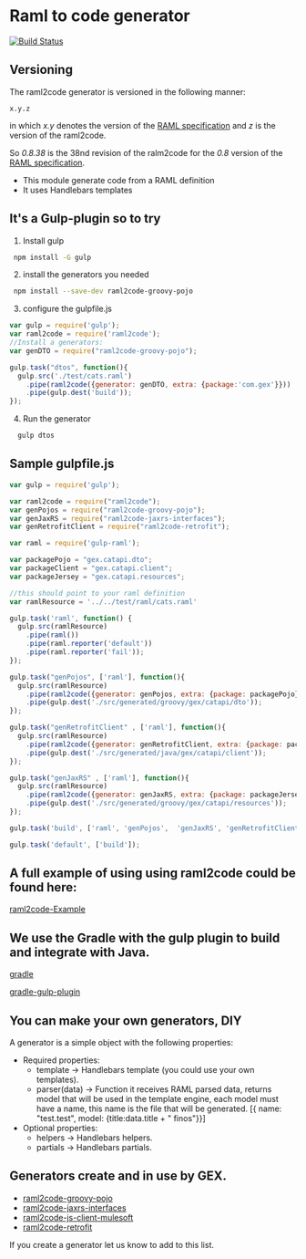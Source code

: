 # Raml to code generator

[![Build Status](https://img.shields.io/travis/gextech/raml2code/master.svg?style=flat)](https://travis-ci.org/gextech/raml2code)

## Versioning

The raml2code generator is versioned in the following manner:

```
x.y.z
```

in which *x.y* denotes the version of the [RAML specification](http://raml.org/spec.html)
and *z* is the version of the raml2code.

So *0.8.38* is the 38nd revision of the ralm2code for the *0.8* version
of the [RAML specification](http://raml.org/spec.html).

  * This module generate code from a RAML definition
  * It uses Handlebars templates

## It's a Gulp-plugin so to try
1. Install gulp
```bash
 npm install -G gulp
```

2. install the generators you needed
```bash
 npm install --save-dev raml2code-groovy-pojo
```

3. configure the gulpfile.js
```js
var gulp = require('gulp');
var raml2code = require('raml2code');
//Install a generators:
var genDTO = require("raml2code-groovy-pojo");

gulp.task("dtos", function(){
  gulp.src('./test/cats.raml')
    .pipe(raml2code({generator: genDTO, extra: {package:'com.gex'}}))
    .pipe(gulp.dest('build'));
});
```

4. Run the generator
```bash
  gulp dtos
```

## Sample gulpfile.js

```js
var gulp = require('gulp');

var raml2code = require("raml2code");
var genPojos = require("raml2code-groovy-pojo");
var genJaxRS = require("raml2code-jaxrs-interfaces");
var genRetrofitClient = require("raml2code-retrofit");

var raml = require('gulp-raml');

var packagePojo = "gex.catapi.dto";
var packageClient = "gex.catapi.client";
var packageJersey = "gex.catapi.resources";

//this should point to your raml definition
var ramlResource = '../../test/raml/cats.raml'

gulp.task('raml', function() {
  gulp.src(ramlResource)
    .pipe(raml())
    .pipe(raml.reporter('default'))
    .pipe(raml.reporter('fail'));
});

gulp.task("genPojos", ['raml'], function(){
  gulp.src(ramlResource)
    .pipe(raml2code({generator: genPojos, extra: {package: packagePojo}}))
    .pipe(gulp.dest('./src/generated/groovy/gex/catapi/dto'));
});

gulp.task("genRetrofitClient" , ['raml'], function(){
  gulp.src(ramlResource)
    .pipe(raml2code({generator: genRetrofitClient, extra: {package: packageClient, importPojos: packagePojo}}))
    .pipe(gulp.dest('./src/generated/java/gex/catapi/client'));
});

gulp.task("genJaxRS" , ['raml'], function(){
  gulp.src(ramlResource)
    .pipe(raml2code({generator: genJaxRS, extra: {package: packageJersey, importPojos: packagePojo}}))
    .pipe(gulp.dest('./src/generated/groovy/gex/catapi/resources'));
});

gulp.task('build', ['raml', 'genPojos',  'genJaxRS', 'genRetrofitClient']);

gulp.task('default', ['build']);

```


## A full example of using using raml2code could be found here:
[raml2code-Example](https://github.com/atomsfat/raml2code-example)

## We use the Gradle with the gulp plugin to build and integrate with Java.
[gradle](https://www.gradle.org/)

[gradle-gulp-plugin](https://github.com/filipblondeel/gradle-gulp-plugin)


  
## You can make your own generators, DIY

A generator is a simple object with the following properties:

 * Required properties:
    * template -> Handlebars template (you could use your own templates).
    * parser(data) -> Function it receives RAML parsed data, returns model that will be used in the
     template engine, each model must have a name, this name is the file that will be generated.
    [{ name: "test.test", model: {title:data.title + " finos"}}]
 * Optional properties:
    * helpers -> Handlebars helpers.  
    * partials -> Handlebars partials.


## Generators create and in use by GEX.
  * [raml2code-groovy-pojo](https://www.npmjs.com/package/raml2code-pojo)
  * [raml2code-jaxrs-interfaces](https://www.npmjs.com/package/raml2code-jaxrs-interfaces)
  * [raml2code-js-client-mulesoft](https://www.npmjs.com/package/raml2code-js-client-mulesoft)
  * [raml2code-retrofit](https://www.npmjs.com/package/raml2code-retrofit)

If you create a generator let us know to add to this list.

    





